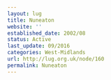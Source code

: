 ```yaml
---
layout: lug
title: Nuneaton
website: ''
established_date: 2002/08
status: Active
last_update: 09/2016
categories: West-Midlands
url: http://lug.org.uk/node/160
permalink: Nuneaton
---
```

